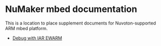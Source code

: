 # NuMaker mbed documentation

This is a location to place supplement documents for Nuvoton-supported ARM mbed platform.

- [Debug with IAR EWARM](IAR/DEBUG_IAR.md) 